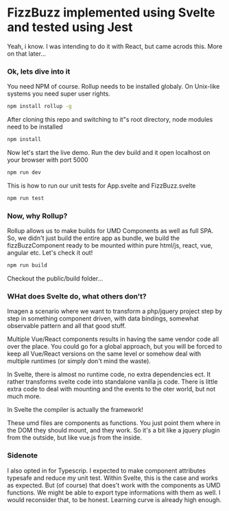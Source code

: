 # FizzBuzz implemented using Svelte and tested using Jest

Yeah, i know. I was intending to do it with React, but came acrods this.
More on that later...

### Ok, lets dive into it

You need NPM of course.
Rollup needs to be installed globaly. On Unix-like systems you need super user rights.

```bash
npm install rollup -g
```

After cloning this repo and switching to it"s root directory, node modules need to be installed

```bash
npm install
```

Now let's start the live demo. Run the dev build and it open localhost on your browser with port 5000

```bash
npm run dev
```

This is how to run our unit tests for App.svelte and FizzBuzz.svelte

```bash
npm run test
```

### Now, why Rollup?

Rollup allows us to make builds for UMD Components as well as full SPA.
So, we didn't just build the entire app as bundle, we build the fizzBuzzComponent
ready to be mounted within pure html/js, react, vue, angular etc. Let's check it out!

```bash
npm run build
```

Checkout the public/build folder...

### WHat does Svelte do, what others don't?

Imagen a scenario where we want to transform a php/jquery
project step by step in something component driven, with data bindings,
somewhat observable pattern and all that good stuff.

Multiple Vue/React components results in having the same vendor
code all over the place. You could go for a global approach, 
but you will be forced to keep all Vue/React versions on the same level or somehow
deal with multiple runtimes (or simply don't mind the waste).
 
In Svelte, there is almost no runtime code, no extra dependencies ect.
It rather transforms svelte code into standalone vanilla js code. 
There is little extra code to deal with mounting
and the events to the oter world, but not much more.

In Svelte the compiler is actually the framework!

These umd files are components as functions. You just point them where in the DOM they should mount,
and they work. So it's a bit like a jquery plugin from the outside, but like vue.js from the inside.

### Sidenote

I also opted in for Typescrip. I expected to make component attributes typesafe and reduce my unit test.
Within Svelte, this is the case and works as expected. But (of course) that does't work with the components as UMD functions. We might be able to export type informations with them as well. I would reconsider that, to be honest.
Learning curve is already high enough.

